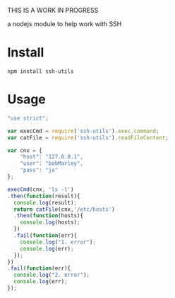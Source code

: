 THIS IS A WORK IN PROGRESS

a nodejs module to help work with SSH

# Install

```
npm install ssh-utils
```

# Usage

```js
"use strict";

var execCmd = require('ssh-utils').exec.command;
var catFile = require('ssh-utils').readFileContent;

var cnx = {
    "host": "127.0.0.1",
    "user": "bobMarley",
    "pass": "ja"
};

execCmd(cnx, 'ls -l')
.then(function(result){
  console.log(result);
  return catFile(cnx,'/etc/hosts')
  .then(function(hosts){
    console.log(hosts);
  })
  .fail(function(err){
    console.log("1. error");
    console.log(err);
  });
})
.fail(function(err){
  console.log("2. error");
  console.log(err);
});
```
